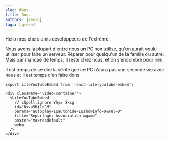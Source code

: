 ```yaml
---
slug: dons
title: Dons
authors: [kevin]
tags: [green]
---
```


Hello mes chers amis développeurs de l'extrême.

Nous avons la plupart d'entre nous un PC non utilisé, qu'on aurait voulu utiliser pour faire un serveur.
Réparer pour quelqu'un de la famille ou autre.
Mais par manque de temps, il reste chez nous, et on s'encombre pour rien.

Il est temps de se dire la vérité que ce PC n'aura pas une seconde vie avec nous et il est temps d'en faire dons.

```mdx-code-block
import LiteYouTubeEmbed from 'react-lite-youtube-embed';

<div className="video-container">
  <LiteYouTubeEmbed
    // cSpell:ignore Yhyx Sksg
    id="Nxva5Rj1nJM"
    params="autoplay=1&autohide=1&showinfo=0&rel=0"
    title="Reportage: Association agame"
    poster="maxresdefault"
    webp
  />
</div>
```